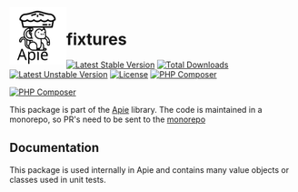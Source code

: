<img src="https://raw.githubusercontent.com/apie-lib/apie-lib-monorepo/main/docs/apie-logo.svg" width="100px" align="left" />
<h1>fixtures</h1>






 [![Latest Stable Version](http://poser.pugx.org/apie/fixtures/v)](https://packagist.org/packages/apie/fixtures) [![Total Downloads](http://poser.pugx.org/apie/fixtures/downloads)](https://packagist.org/packages/apie/fixtures) [![Latest Unstable Version](http://poser.pugx.org/apie/fixtures/v/unstable)](https://packagist.org/packages/apie/fixtures) [![License](http://poser.pugx.org/apie/fixtures/license)](https://packagist.org/packages/apie/fixtures) [![PHP Composer](https://apie-lib.github.io/projectCoverage/coverage-fixtures.svg)](https://apie-lib.github.io/projectCoverage/app/packages/fixtures/index.html)  

[![PHP Composer](https://github.com/apie-lib/fixtures/actions/workflows/php.yml/badge.svg?event=push)](https://github.com/apie-lib/fixtures/actions/workflows/php.yml)

This package is part of the [Apie](https://github.com/apie-lib) library.
The code is maintained in a monorepo, so PR's need to be sent to the [monorepo](https://github.com/apie-lib/apie-lib-monorepo/pulls)

## Documentation
This package is used internally in Apie and contains many value objects or classes used in unit tests.
